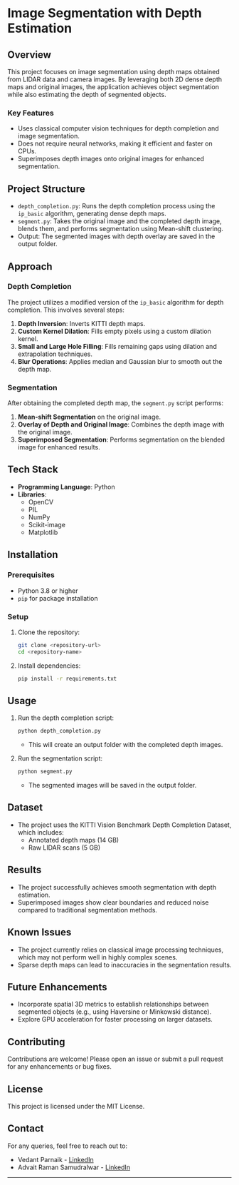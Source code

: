 # Image Segmentation with Depth Estimation

## Overview
This project focuses on image segmentation using depth maps obtained from LIDAR data and camera images. By leveraging both 2D dense depth maps and original images, the application achieves object segmentation while also estimating the depth of segmented objects.  
      
### Key Features   
- Uses classical computer vision techniques for depth completion and image segmentation.
- Does not require neural networks, making it efficient and faster on CPUs.
- Superimposes depth images onto original images for enhanced segmentation. 
 
## Project Structure
- `depth_completion.py`: Runs the depth completion process using the `ip_basic` algorithm, generating dense depth maps.
- `segment.py`: Takes the original image and the completed depth image, blends them, and performs segmentation using Mean-shift clustering.
- Output: The segmented images with depth overlay are saved in the output folder.

## Approach
### Depth Completion
The project utilizes a modified version of the `ip_basic` algorithm for depth completion. This involves several steps:
1. **Depth Inversion**: Inverts KITTI depth maps.
2. **Custom Kernel Dilation**: Fills empty pixels using a custom dilation kernel.
3. **Small and Large Hole Filling**: Fills remaining gaps using dilation and extrapolation techniques.
4. **Blur Operations**: Applies median and Gaussian blur to smooth out the depth map.

### Segmentation
After obtaining the completed depth map, the `segment.py` script performs:
1. **Mean-shift Segmentation** on the original image.
2. **Overlay of Depth and Original Image**: Combines the depth image with the original image.
3. **Superimposed Segmentation**: Performs segmentation on the blended image for enhanced results.

## Tech Stack
- **Programming Language**: Python
- **Libraries**:
  - OpenCV
  - PIL
  - NumPy
  - Scikit-image
  - Matplotlib

## Installation
### Prerequisites
- Python 3.8 or higher
- `pip` for package installation

### Setup
1. Clone the repository:
   ```bash
   git clone <repository-url>
   cd <repository-name>
   ```
2. Install dependencies:
   ```bash
   pip install -r requirements.txt
   ```

## Usage
1. Run the depth completion script:
   ```bash
   python depth_completion.py
   ```
   - This will create an output folder with the completed depth images.

2. Run the segmentation script:
   ```bash
   python segment.py
   ```
   - The segmented images will be saved in the output folder.

## Dataset
- The project uses the KITTI Vision Benchmark Depth Completion Dataset, which includes:
  - Annotated depth maps (14 GB)
  - Raw LIDAR scans (5 GB)

## Results
- The project successfully achieves smooth segmentation with depth estimation.
- Superimposed images show clear boundaries and reduced noise compared to traditional segmentation methods.

## Known Issues
- The project currently relies on classical image processing techniques, which may not perform well in highly complex scenes.
- Sparse depth maps can lead to inaccuracies in the segmentation results.

## Future Enhancements
- Incorporate spatial 3D metrics to establish relationships between segmented objects (e.g., using Haversine or Minkowski distance).
- Explore GPU acceleration for faster processing on larger datasets.

## Contributing
Contributions are welcome! Please open an issue or submit a pull request for any enhancements or bug fixes.

## License
This project is licensed under the MIT License.

## Contact
For any queries, feel free to reach out to:
- Vedant Parnaik - [LinkedIn](https://www.linkedin.com/in/vedantparnaik/)
- Advait Raman Samudralwar - [LinkedIn](your-linkedin-url)

---

